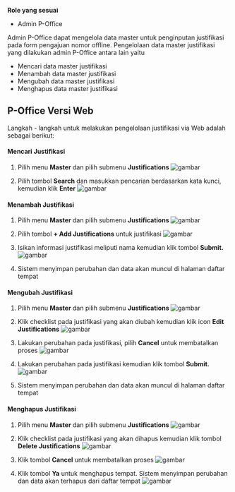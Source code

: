 **Role yang sesuai**

- Admin P-Office

Admin P-Office dapat mengelola data master untuk penginputan justifikasi pada form pengajuan nomor offline. Pengelolaan data master justifikasi yang dilakukan admin P-Office antara lain yaitu

- Mencari data master justifikasi
- Menambah data master justifikasi
- Mengubah data master justifikasi
- Menghapus data master justifikasi

## **P-Office Versi Web**

Langkah - langkah untuk melakukan pengelolaan justifikasi via Web adalah sebagai berikut:

#### **Mencari Justifikasi**

1.    Pilih menu **Master** dan pilih submenu **Justifications**
![gambar](DataMaster/SC_DataMaster/DM123.png)

2.    Pilih tombol **Search** dan masukkan pencarian berdasarkan kata kunci, kemudian klik **Enter**
![gambar](DataMaster/SC_DataMaster/DM124.png)

#### **Menambah Justifikasi**

1.    Pilih menu **Master** dan pilih submenu **Justifications**
![gambar](DataMaster/SC_DataMaster/DM125.png)

2.    Pilih tombol **+ Add Justifications** untuk justifikasi
![gambar](DataMaster/SC_DataMaster/DM126.png)

3.    Isikan informasi justifikasi meliputi nama kemudian klik tombol **Submit.**
![gambar](DataMaster/SC_DataMaster/DM127.png)

4.    Sistem menyimpan perubahan dan data akan muncul di halaman daftar tempat


#### **Mengubah Justifikasi**

1.    Pilih menu **Master** dan pilih submenu **Justifications**
![gambar](DataMaster/SC_DataMaster/DM128.png)

2.    Klik checklist pada justifikasi yang akan diubah kemudian klik icon **Edit Justifications**
![gambar](DataMaster/SC_DataMaster/DM129.png)

3.    Lakukan perubahan pada justifikasi, pilih **Cancel** untuk membatalkan proses
![gambar](DataMaster/SC_DataMaster/DM130.png)

4.    Lakukan perubahan pada justifikasi kemudian klik tombol **Submit.**
![gambar](DataMaster/SC_DataMaster/DM131.png)

5.    Sistem menyimpan perubahan dan data akan muncul di halaman daftar tempat


#### **Menghapus Justifikasi**

1.    Pilih menu **Master** dan pilih submenu **Justifications**
![gambar](DataMaster/SC_DataMaster/DM132.png)

2.    Klik checklist pada justifikasi yang akan dihapus kemudian klik tombol **Delete Justifications**
![gambar](DataMaster/SC_DataMaster/DM133.png)

3.    Klik tombol **Cancel** untuk membatalkan proses
![gambar](DataMaster/SC_DataMaster/DM134.png)

4.    Klik tombol **Ya** untuk menghapus tempat. Sistem menyimpan perubahan dan data akan terhapus dari daftar tempat
![gambar](DataMaster/SC_DataMaster/DM135.png)